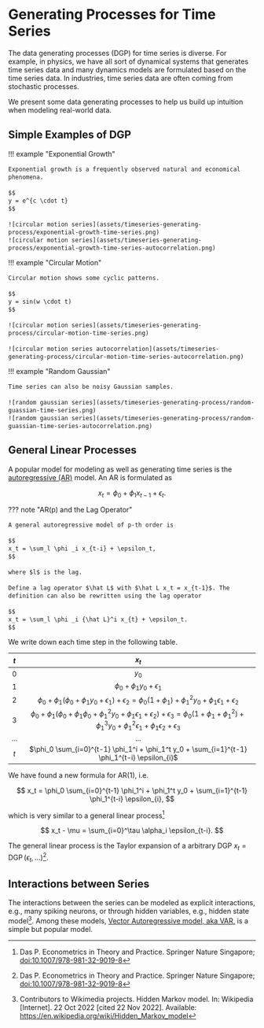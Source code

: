 # Generating Processes for Time Series

The data generating processes (DGP) for time series is diverse. For example, in physics, we have all sort of dynamical systems that generates time series data and many dynamics models are formulated based on the time series data. In industries, time series data are often coming from stochastic processes.

We present some data generating processes to help us build up intuition when modeling real-world data.


## Simple Examples of DGP


!!! example "Exponential Growth"

    Exponential growth is a frequently observed natural and economical phenomena.

    $$
    y = e^{c \cdot t}
    $$

    ![circular motion series](assets/timeseries-generating-process/exponential-growth-time-series.png)
    ![circular motion series](assets/timeseries-generating-process/exponential-growth-time-series-autocorrelation.png)

!!! example "Circular Motion"

    Circular motion shows some cyclic patterns.

    $$
    y = sin(w \cdot t)
    $$

    ![circular motion series](assets/timeseries-generating-process/circular-motion-time-series.png)

    ![circular motion series autocorrelation](assets/timeseries-generating-process/circular-motion-time-series-autocorrelation.png)

!!! example "Random Gaussian"

    Time series can also be noisy Gaussian samples.

    ![random gaussian series](assets/timeseries-generating-process/random-guassian-time-series.png)
    ![random gaussian series](assets/timeseries-generating-process/random-guassian-time-series-autocorrelation.png)

## General Linear Processes

A popular model for modeling as well as generating time series is the [autoregressive (AR)](timeseries-basics.ar.md) model. An AR is formulated as

$$
x_t = \phi_0 + \phi_1 x_{t-1} + \epsilon_t.
$$

??? note "AR(p) and the Lag Operator"

    A general autoregressive model of p-th order is

    $$
    x_t = \sum_l \phi _i x_{t-i} + \epsilon_t,
    $$

    where $l$ is the lag.

    Define a lag operator $\hat L$ with $\hat L x_t = x_{t-1}$. The definition can also be rewritten using the lag operator

    $$
    x_t = \sum_l \phi _i {\hat L}^i x_{t} + \epsilon_t.
    $$

We write down each time step in the following table.

| $t$ | $x_t$ |
|:---:|:---:|
| 0 | $y_0$ |
| 1 | $\phi_0 + \phi_1 y_0 + \epsilon_1$ |
| 2 | $\phi_0 + \phi_1 (\phi_0 + \phi_1 y_0 + \epsilon_1) + \epsilon_2 = \phi_0 (1 +  \phi_1) + \phi_1^2 y_0 + \phi_1\epsilon_1 + \epsilon_2$ |
| 3 | $\phi_0 + \phi_1 (\phi_0 +  \phi_1\phi_0 + \phi_1^2 y_0 + \phi_1\epsilon_1 + \epsilon_2) + \epsilon_3 = \phi_0(1 + \phi_1 +  \phi_1^2) + \phi_1^3 y_0 + \phi_1^2\epsilon_1 + \phi_1\epsilon_2 + \epsilon_3$ |
| ... | ... |
| $t$ | $\phi_0 \sum_{i=0}^{t-1} \phi_1^i + \phi_1^t y_0 + \sum_{i=1}^{t-1} \phi_1^{t-i} \epsilon_{i}$ |

We have found a new formula for AR(1), i.e.

$$
x_t = \phi_0 \sum_{i=0}^{t-1} \phi_1^i + \phi_1^t y_0 + \sum_{i=1}^{t-1} \phi_1^{t-i} \epsilon_{i},
$$

which is very similar to a general linear process[^Das2019]

$$
x_t - \mu = \sum_{i=0}^\tau \alpha_i \epsilon_{t-i}.
$$

The general linear process is the Taylor expansion of a arbitrary DGP $x_t = \operatorname{DGP}(\epsilon_t, ...)$[^Das2019].


## Interactions between Series

The interactions between the series can be modeled as explicit interactions, e.g., many spiking neurons, or through hidden variables, e.g., hidden state model[^hmm]. Among these models, [Vector Autoregressive model, aka VAR,](timeseries-basics.var.md) is a simple but popular model.


[^Das2019]: Das P. Econometrics in Theory and Practice. Springer Nature Singapore; [doi:10.1007/978-981-32-9019-8](https://link.springer.com/book/10.1007/978-981-32-9019-8)
[^hmm]: Contributors to Wikimedia projects. Hidden Markov model. In: Wikipedia [Internet]. 22 Oct 2022 [cited 22 Nov 2022]. Available: https://en.wikipedia.org/wiki/Hidden_Markov_model

